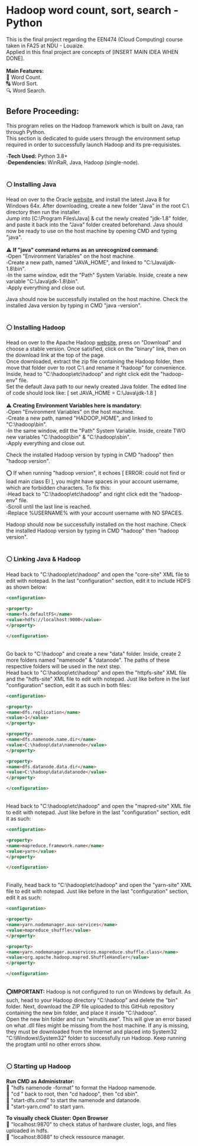 # Hadoop word count, sort, search - Python

This is the final project regarding the EEN474 (Cloud Computing) course taken in FA25 at NDU - Louaize.<br/>
Applied in this final project are concepts of [INSERT MAIN IDEA WHEN DONE].<br/><br/>
**Main Features:**<br/>
🔄️ Word Count.<br/>
🔠 Word Sort.<br/>
🔍 Word Search.<br/>


## Before Proceeding:
This program relies on the Hadoop framework which is built on Java, ran through Python.<br/>
This section is dedicated to guide users through the environment setup required in order to successfully launch Hadoop and its pre-requisistes.<br/>

▫️**Tech Used:** Python 3.8+<br/>
▫️**Dependencies:** WinRaR, Java, Hadoop (single-node).<br/>‎ ‎ ‎ ‎ <br/>

### ⚪ Installing Java
Head on over to the Oracle [website](https://www.oracle.com/java/technologies/downloads/), and install the latest Java 8 for Windows 64x. After downloading, create a new folder "Java" in the root C:\ directory then run the installer.<br/>
Jump into [C:\Program Files\Java] & cut the newly created "jdk-1.8" folder, and paste it back into the "Java" folder created beforehand. Java should now be ready to use on the host machine by opening CMD and typing "java". <br/><br/>
⚠️ **If "java" command returns as an unrecognized command:**<br/>
▫️Open "Environment Variables" on the host machine.<br/>
▫️Create a new path, named "JAVA_HOME", and linked to "C:\Java\jdk-1.8\bin".<br/>
▫️In the same window, edit the "Path" System Variable. Inside, create a new variable "C:\Java\jdk-1.8\bin". <br/>
▫️Apply everything and close out.<br/>

Java should now be successfully installed on the host machine. Check the installed Java version by typing in CMD "java -version".<br/>‎ ‎ ‎ ‎ ‎ <br/>

### ⚪ Installing Hadoop
Head on over to the Apache Hadoop [website](https://www.apache.org/dyn/closer.cgi/hadoop/common/hadoop-3.4.1/hadoop-3.4.1.tar.gz), press on "Download" and choose a stable version. Once satisfied, click on the "binary" link, then on the download link at the top of the page.<br/>
Once downloaded, extract the zip file containing the Hadoop folder, then move that folder over to root C:\ and rename it "hadoop" for convenience. Inside, head to "C:\hadoop\etc\hadoop" and right click edit the "hadoop-env" file.<br/>
Set the default Java path to our newly created Java folder. The edited line of code should look like: [ set JAVA_HOME = C:\Java\jdk-1.8 ]<br/><br/>
⚠️ **Creating Environment Variables here is mandatory:**<br/>
▫️Open "Environment Variables" on the host machine.<br/>
▫️Create a new path, named "HADOOP_HOME", and linked to "C:\hadoop\bin".<br/>
▫️In the same window, edit the "Path" System Variable. Inside, create TWO new variables "C:\hadoop\bin" & "C:\hadoop\sbin". <br/>
▫️Apply everything and close out.<br/>

Check the installed Hadoop version by typing in CMD "hadoop" then "hadoop version".<br/>

⭕ If when running "hadoop version", it echoes [ ERROR: could not find or load main class El ], you might have spaces in your account username, which are forbidden characters. To fix this:<br/>
▫️Head back to "C:\hadoop\etc\hadoop" and right click edit the "hadoop-env" file.<br/>
▫️Scroll until the last line is reached.<br/>
▫️Replace %USERNAME% with your account username with NO SPACES.<br/>

Hadoop should now be successfully installed on the host machine. Check the installed Hadoop version by typing in CMD "hadoop" then "hadoop version".<br/>‎ ‎ ‎ ‎ ‎ <br/>

### ⚪ Linking Java & Hadoop
Head back to "C:\hadoop\etc\hadoop" and open the "core-site" XML file to edit with notepad. In the last "configuration" section, edit it to include HDFS as shown below:<br/>
```html
<configuration>
  
<property>
<name>fs.defaultFS</name>
<value>hdfs://localhost:9000</value>
</property>

</configuration>
```
<br/>Go back to "C:\hadoop" and create a new "data" folder. Inside, create 2 more folders named "namenode" & "datanode". The paths of these respective folders will be used in the next step.<br/>
Head back to "C:\hadoop\etc\hadoop" and open the "httpfs-site" XML file and the "hdfs-site" XML file to edit with notepad. Just like before in the last "configuration" section, edit it as such in both files:<br/>
```html
<configuration>

<property>
<name>dfs.replication</name>
<value>1</value>
</property>

<property>
<name>dfs.namenode.name.dir</name>
<value>C:\hadoop\data\namenode</value>
</property>

<property>
<name>dfs.datanode.data.dir</name>
<value>C:\hadoop\data\datanode</value>
</property>

</configuration>
```
<br/>Head back to "C:\hadoop\etc\hadoop" and open the "mapred-site" XML file to edit with notepad. Just like before in the last "configuration" section, edit it as such:<br/>
```html
<configuration>

<property>
<name>mapreduce.framework.name</name>
<value>yarn</value>
</property>

</configuration>
```
<br/>Finally, head back to "C:\hadoop\etc\hadoop" and open the "yarn-site" XML file to edit with notepad. Just like before in the last "configuration" section, edit it as such:<br/>
```html
<configuration>

<property>
<name>yarn.nodemanager.aux-services</name>
<value>mapreduce_shuffle</value>
</property>

<property>
<name>yarn.nodemanager.auxservices.mapreduce.shuffle.class</name>
<value>org.apache.hadoop.mapred.ShuffleHandler</value>
</property>

</configuration>
```

<br/> **⭕IMPORTANT:** Hadoop is not configured to run on Windows by default. As such, head to your Hadoop directory "C:\hadoop" and delete the "bin" folder. Next, download the ZIP file uploaded to this GitHub repository containing the new bin folder, and place it inside "C:\hadoop".<br/>
Open the new bin folder and run "winutils.exe". This will give an error based on what .dll files might be missing from the host machine. If any is missing, they must be downloaded from the Internet and placed into System32 "C:\Windows\System32" folder to successfully run Hadoop. Keep running the progtam until no other errors show.<br/><br/>

### ⚪ Starting up Hadoop
**Run CMD as Administrator:**
<br/>
💠 "hdfs namenode -format" to format the Hadoop namenode.<br/>
💠 "cd \" back to root, then "cd hadoop", then "cd sbin".<br/>
💠 "start-dfs.cmd" to start the namenode and datanode.<br/>
💠 "start-yarn.cmd" to start yarn.<br/>

**To visually check Cluster: Open Browser**
<br/>
💠 "localhost:9870" to check status of hardware cluster, logs, and files uploaded in hdfs.<br/>
💠 "localhost:8088" to check ressource manager.<br/>



